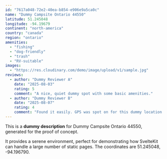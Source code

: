 ```yaml
---
id: "7617a048-72e2-40ea-b854-e906e9a5ca0c"
name: "Dummy Campsite Ontario 44550"
latitude: 51.245048
longitude: -94.19679
continent: "north-america"
country: "canada"
region: "ontario"
amenities:
  - "fishing"
  - "dog-friendly"
  - "trash"
  - "RV-suitable"
images:
  - "https://res.cloudinary.com/demo/image/upload/v1/sample.jpg"
reviews:
  - author: "Dummy Reviewer A"
    date: "2025-08-03"
    rating: 5
    comment: "A nice, quiet dummy spot with some basic amenities."
  - author: "Dummy Reviewer B"
    date: "2025-08-07"
    rating: 4
    comment: "Found it easily. GPS was spot on for this dummy location."
---
```


This is a **dummy description** for Dummy Campsite Ontario 44550, generated for the proof of concept.

It provides a serene environment, perfect for demonstrating how SvelteKit can handle a large number of static pages. The coordinates are 51.245048, -94.196790.
